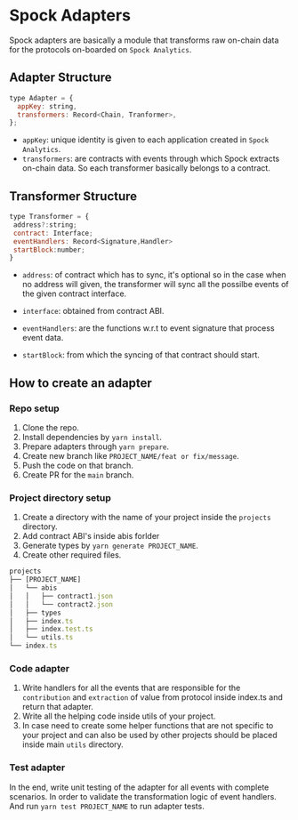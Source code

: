 # Spock Adapters

Spock adapters are basically a module that transforms raw on-chain data for the protocols on-boarded on
`Spock Analytics`.

## Adapter Structure

```js
type Adapter = {
  appKey: string,
  transformers: Record<Chain, Tranformer>,
};
```

- `appKey`: unique identity is given to each application created in `Spock Analytics`.
- `transformers`: are contracts with events through which Spock extracts on-chain data. So each transformer basically
  belongs to a contract.

## Transformer Structure

```js
type Transformer = {
 address?:string;
 contract: Interface;
 eventHandlers: Record<Signature,Handler>
 startBlock:number;
}
```

- `address`: of contract which has to sync, it's optional so in the case when no address will given, the transformer
  will sync all the possilbe events of the given contract interface.

- `interface`: obtained from contract ABI.

- `eventHandlers`: are the functions w.r.t to event signature that process event data.

- `startBlock`: from which the syncing of that contract should start.

## How to create an adapter

### Repo setup

1.  Clone the repo.
2.  Install dependencies by `yarn install`.
3.  Prepare adapters through `yarn prepare`.
4.  Create new branch like `PROJECT_NAME/feat or fix/message`.
5.  Push the code on that branch.
6.  Create PR for the `main` branch.

### Project directory setup

1. Create a directory with the name of your project inside the `projects` directory.
2. Add contract ABI's inside abis forlder
3. Generate types by `yarn generate PROJECT_NAME`.
4. Create other required files.

```js
projects
├── [PROJECT_NAME]
│   └── abis
│   │   ├── contract1.json
│   │   └── contract2.json
│   ├── types
│   ├── index.ts
│   ├── index.test.ts
│   └── utils.ts
└── index.ts
```

### Code adapter

1. Write handlers for all the events that are responsible for the `contribution` and `extraction` of value from protocol
   inside index.ts and return that adapter.
2. Write all the helping code inside utils of your project.
3. In case need to create some helper functions that are not specific to your project and can also be used by other
   projects should be placed inside main `utils` directory.

### Test adapter

In the end, write unit testing of the adapter for all events with complete scenarios. In order to validate the
transformation logic of event handlers. And run `yarn test PROJECT_NAME` to run adapter tests.
